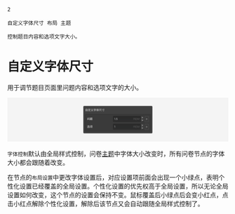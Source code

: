 ```index
2
```
```tag
自定义字体尺寸 布局 主题
```
```summary
控制题目内容和选项文字大小。
```
# 自定义字体尺寸

用于调节题目页面里问题内容和选项文字的大小。

<img src='../assets/questionLayoutSetting/02userdefinedFontSize/custom-font-size.png'>

`字体控制`默认由全局样式控制，问卷[主题](../../04layoutOfEditor/03components/03theme.md)中字体大小改变时，所有问卷节点的字体大小都会跟随着改变。

在节点的`布局设置`中更改字体设置后，对应设置项前面会出现一个小绿点，表明个性化设置已经覆盖的全局设置。个性化设置的优先权高于全局设置，所以无论全局设置如何改变，这个节点的设置会保持不变。鼠标覆盖后小绿点后会变小红点，点击小红点解除个性化设置，解除后该节点又会自动跟随全局样式控制了。
